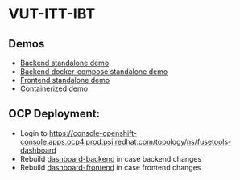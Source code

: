 # VUT-ITT-IBT

## Demos

* [Backend standalone demo](backend/StandAloneDemo.md)
* [Backend docker-compose standalone demo](backend/StandAloneDemoDC.md)
* [Frontend standalone demo](frontend/StandAloneDemo.md)
* [Containerized demo](frontend/ContainerizedDemo.md)

## OCP Deployment: 

* Login to https://console-openshift-console.apps.ocp4.prod.psi.redhat.com/topology/ns/fusetools-dashboard
* Rebuild [dashboard-backend](https://console-openshift-console.apps.ocp4.prod.psi.redhat.com/k8s/ns/fusetools-dashboard/buildconfigs/dashboard-backend) in case backend changes
* Rebuild [dashboard-frontend](https://console-openshift-console.apps.ocp4.prod.psi.redhat.com/k8s/ns/fusetools-dashboard/buildconfigs/dashboard-frontend) in case frontend changes
